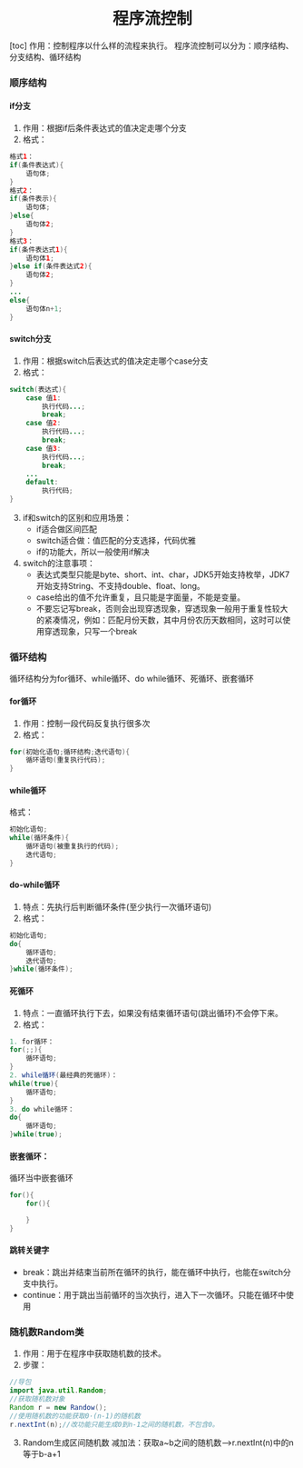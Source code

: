 # <center>程序流控制</center>
[toc]
作用：控制程序以什么样的流程来执行。
程序流控制可以分为：顺序结构、分支结构、循环结构
### 顺序结构
#### if分支
1. 作用：根据if后条件表达式的值决定走哪个分支
2. 格式：
```java
格式1： 
if(条件表达式){
    语句体;
}
格式2：
if(条件表示){
    语句体;
}else{
    语句体2;
}
格式3：
if(条件表达式1){
    语句体1;
}else if(条件表达式2){
    语句体2;
} 
...
else{
    语句体n+1;
} 
```   
#### switch分支
1. 作用：根据switch后表达式的值决定走哪个case分支
2. 格式：
```java
switch(表达式){
    case 值1:
        执行代码...;
        break;
    case 值2:
        执行代码...;
        break;
    case 值3:
        执行代码...;
        break;
    ...
    default:
        执行代码;   
}
```
3. if和switch的区别和应用场景：
   + if适合做区间匹配
   + switch适合做：值匹配的分支选择，代码优雅
   + if的功能大，所以一般使用if解决
4. switch的注意事项：
   + 表达式类型只能是byte、short、int、char，JDK5开始支持枚举，JDK7开始支持String、不支持double、float、long。 
   + case给出的值不允许重复，且只能是字面量，不能是变量。
   + 不要忘记写break，否则会出现穿透现象，穿透现象一般用于重复性较大的紧凑情况，例如：匹配月份天数，其中月份农历天数相同，这时可以使用穿透现象，只写一个break
### 循环结构
循环结构分为for循环、while循环、do while循环、死循环、嵌套循环
#### for循环
1. 作用：控制一段代码反复执行很多次
2. 格式：
```java
for(初始化语句;循环结构;迭代语句){
    循环语句(重复执行代码);
}
```
#### while循环
格式：
```java
初始化语句;
while(循环条件){
    循环语句(被重复执行的代码);
    迭代语句;
}
```
#### do-while循环
1. 特点：先执行后判断循环条件(至少执行一次循环语句)
2. 格式：
```java
初始化语句;
do{
    循环语句;
    迭代语句;
}while(循环条件);
```
#### 死循环
1. 特点：一直循环执行下去，如果没有结束循环语句(跳出循环)不会停下来。
2. 格式：
```java
1. for循环：
for(;;){
    循环语句;
}
2. while循环(最经典的死循环)：
while(true){
    循环语句;
}
3. do while循环：
do{
    循环语句;
}while(true);
```
#### 嵌套循环：
循环当中嵌套循环
```java
for(){
    for(){

    }
}
```
#### 跳转关键字
+ break：跳出并结束当前所在循环的执行，能在循环中执行，也能在switch分支中执行。
+ continue：用于跳出当前循环的当次执行，进入下一次循环。只能在循环中使用
### 随机数Random类
1. 作用：用于在程序中获取随机数的技术。
2. 步骤：
```java
//导包
import java.util.Random;
//获取随机数对象
Random r = new Randow();
//使用随机数的功能获取0·(n-1)的随机数
r.nextInt(n);//改功能只能生成0到n-1之间的随机数，不包含0。
```
3. Random生成区间随机数
减加法：获取a~b之间的随机数——>r.nextInt(n)中的n等于b-a+1
